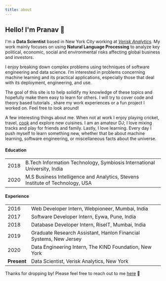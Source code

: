 ```yaml
---
title: about
---
```

## Hello! I'm Pranav 👋

I'm a **Data Scientist** based in New York City working at *[Verisk Analytics](https://www.maplecroft.com/).* My work mainly focuses on using **Natural Language Processing** to analyze key political, economic, social and environmental risks affecting global business and investors.

I enjoy breaking down complex problems using techniques of software engineering and data science. I’m interested in problems concerning machine learning and its practical applications, especially those that deal with its deployment, engineering, and use. 

 The goal of this site is to help solidify my knowledge of these topics and hopefully make them easy to learn for others. I will try to cover code and theory based tutorials , share my work experiences or a fun project I worked on. Feel free to look around!

A few interesting things about me. When not at work I enjoy playing cricket, travel, [cook](my_food_expertise) and explore new cuisines. I am an amateur DJ; I love mixing tracks and play for friends and family. Lastly, I love learning. Every day I push myself to learn something new, whether that be about machine learning, software engineering, or miscellaneous facts about the universe. 

#### Education

|      |                                                                               |
| ---- | ----------------------------------------------------------------------------- |
| 2018 | B.Tech Information Technology, Symbiosis International University, India      |
| 2020 | M.S Business Intelligence and Analytics, Stevens Institute of Technology, USA |

#### Experience

|             |                                                                   |
| ----------- | ----------------------------------------------------------------- |
| 2016        | Web Developer Intern, Webpioneer, Mumbai, India                   |
| 2017        | Software Developer Intern, Eywa, Pune, India                      |
| 2018        | Database Developer Intern, RiseIT, Mumbai, India                  |
| 2019        | Graduate Research Assistant, Hanlon Financial Systems, New Jersey |
| 2020        | Data Engineering Intern, The KIND Foundation, New York            |
| **Present** | Data Scientist, Verisk Analytics, New York                        |



Thanks for dropping by! Please feel free to reach out to me [here](mailto:codepranav@gmail.com?subject=Hello) 📧